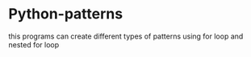 # Python-patterns
this programs can create different types of patterns using for loop and nested for loop 
